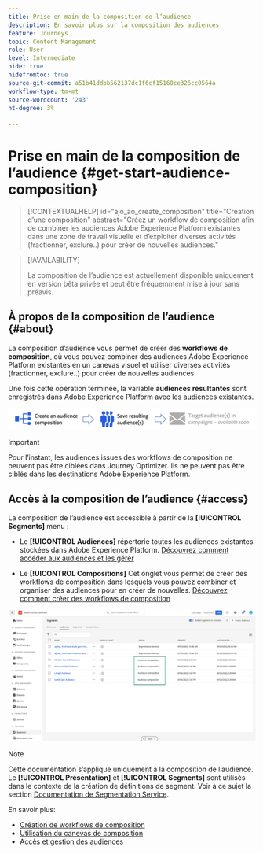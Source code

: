 ```yaml
---
title: Prise en main de la composition de l’audience
description: En savoir plus sur la composition des audiences
feature: Journeys
topic: Content Management
role: User
level: Intermediate
hide: true
hidefromtoc: true
source-git-commit: a51b41ddbb562137dc1f6cf15160ce326cc0564a
workflow-type: tm+mt
source-wordcount: '243'
ht-degree: 3%

---
```


# Prise en main de la composition de l’audience {#get-start-audience-composition}

>[!CONTEXTUALHELP]
>id="ajo_ao_create_composition"
>title="Création d’une composition"
>abstract="Créez un workflow de composition afin de combiner les audiences Adobe Experience Platform existantes dans une zone de travail visuelle et d’exploiter diverses activités (fractionner, exclure..) pour créer de nouvelles audiences."

>[!AVAILABILITY]
>
>La composition de l’audience est actuellement disponible uniquement en version bêta privée et peut être fréquemment mise à jour sans préavis.

## À propos de la composition de l’audience {#about}

La composition d’audience vous permet de créer des **workflows de composition**, où vous pouvez combiner des audiences Adobe Experience Platform existantes en un canevas visuel et utiliser diverses activités (fractionner, exclure..) pour créer de nouvelles audiences.

Une fois cette opération terminée, la variable **audiences résultantes** sont enregistrés dans Adobe Experience Platform avec les audiences existantes.<!--, and can be **leveraged in campaigns** to target customers.-->

![](assets/audiences-process.png)

>[!IMPORTANT]
>
>Pour l’instant, les audiences issues des workflows de composition ne peuvent pas être ciblées dans Journey Optimizer. Ils ne peuvent pas être ciblés dans les destinations Adobe Experience Platform.

## Accès à la composition de l’audience {#access}

La composition de l’audience est accessible à partir de la **[!UICONTROL Segments]** menu :

* Le **[!UICONTROL Audiences]** répertorie toutes les audiences existantes stockées dans Adobe Experience Platform. [Découvrez comment accéder aux audiences et les gérer](access-audiences.md)

* Le **[!UICONTROL Compositions]** Cet onglet vous permet de créer des workflows de composition dans lesquels vous pouvez combiner et organiser des audiences pour en créer de nouvelles. [Découvrez comment créer des workflows de composition](create-compositions.md)

![](assets/audiences-list.png)

>[!NOTE]
>
>Cette documentation s’applique uniquement à la composition de l’audience. Le **[!UICONTROL Présentation]** et **[!UICONTROL Segments]** sont utilisés dans le contexte de la création de définitions de segment. Voir à ce sujet la section [Documentation de Segmentation Service](https://experienceleague.adobe.com/docs/experience-platform/segmentation/ui/overview.html?lang=fr).

En savoir plus:

* [Création de workflows de composition](create-compositions.md)
* [Utilisation du canevas de composition](composition-canvas.md)
* [Accès et gestion des audiences](access-audiences.md)
